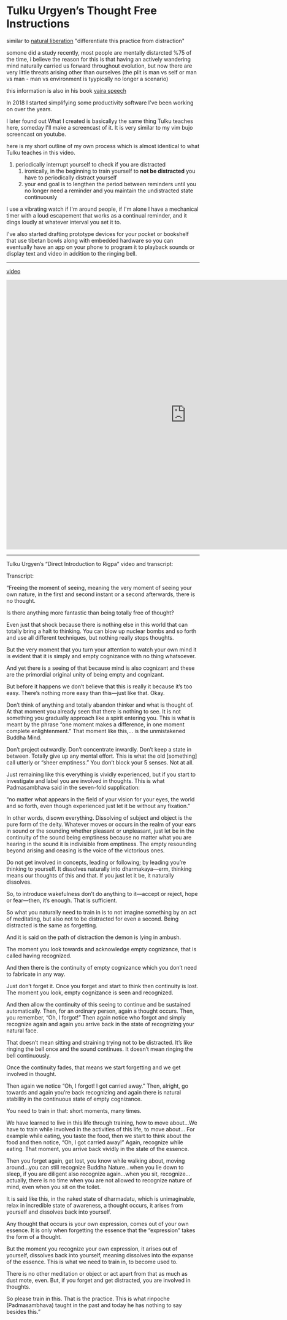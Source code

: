 # Tulku Urgyen’s Thought Free Instructions

similar to [natural liberation](liberation.md) "differentiate this practice from distraction"

somone did a study recently, most people are mentally distarcted %75 of the time, i believe the reason for this is that having an actively wandering mind naturally carried us forward throughout evolution, but now there are very little threats arising other than ourselves (the plit is man vs self or man vs man - man vs environment is tyypically no longer a scenario)

this information is also in his book [vajra speech](../books/vajra-speech.md)

In 2018 I started simplifying some productivity software I've been working on over the years.  

I later found out What I created is basicallyy the same thing Tulku teaches here, someday I'll make a screencast of it.  It is very similar to my vim bujo screencast on youtube.

here is my short outline of my own process which is almost identical to what Tulku teaches in this video.

1. periodically interrupt yourself to check if you are distracted
	1. ironically, in the beginning to train yourself to **not be distracted** you have to periodically distract yourself
	1. your end goal is to lengthen the period between reminders until you no longer need a reminder and you maintain the undistracted state continuously

I use a vibrating watch if I'm around people, if I'm alone I have a mechanical timer with a loud escapement that works as a continual reminder, and it dings loudly at whatever interval you set it to.

I've also started drafting prototype devices for your pocket or bookshelf that use tibetan bowls along with embedded hardware so you can eventually have an app on your phone to program it to playback sounds or display text and video in addition to the ringing bell.

----

[video](https://youtu.be/nFoMLmL1aeE)

<iframe width="936" height="702" src="https://www.youtube.com/embed/YazgkXH6C6I" frameborder="0" allow="accelerometer; autoplay; clipboard-write; encrypted-media; gyroscope; picture-in-picture" allowfullscreen></iframe>

----

Tulku Urgyen’s “Direct Introduction to Rigpa” video and transcript:

Transcript:

“Freeing the moment of seeing, meaning the very moment of seeing your own nature, in the first and second instant or a second afterwards, there is no thought.

Is there anything more fantastic than being totally free of thought?

Even just that shock because there is nothing else in this world that can totally bring a halt to thinking. You can blow up nuclear bombs and so forth and use all different techniques, but nothing really stops thoughts.

But the very moment that you turn your attention to watch your own mind it is evident that it is simply and empty cognizance with no thing whatsoever.

And yet there is a seeing of that because mind is also cognizant and these are the primordial original unity of being empty and cognizant.

But before it happens we don’t believe that this is really it because it’s too easy. There’s nothing more easy than this—just like that. Okay.

Don’t think of anything and totally abandon thinker and what is thought of. At that moment you already seen that there is nothing to see. It is not something you gradually approach like a spirit entering you. This is what is meant by the phrase “one moment makes a difference, in one moment complete enlightenment.” That moment like this,… is the unmistakened Buddha Mind.

Don’t project outwardly. Don’t concentrate inwardly. Don’t keep a state in between. Totally give up any mental effort. This is what the old [something] call utterly or “sheer emptiness.” You don’t block your 5 senses. Not at all.

Just remaining like this everything is vividly experienced, but if you start to investigate and label you are involved in thoughts. This is what Padmasambhava said in the seven-fold supplication:

“no matter what appears in the field of your vision for your eyes, the world and so forth, even though experienced just let it be without any fixation.”

In other words, disown everything. Dissolving of subject and object is the pure form of the deity. Whatever moves or occurs in the realm of your ears in sound or the sounding whether pleasant or unpleasant, just let be in the continuity of the sound being emptiness because no matter what you are hearing in the sound it is indivisible from emptiness. The empty resounding beyond arising and ceasing is the voice of the victorious ones.

Do not get involved in concepts, leading or following; by leading you’re thinking to yourself. It dissolves naturally into dharmakaya—erm, thinking means our thoughts of this and that. If you just let it be, it naturally dissolves.

So, to introduce wakefulness don’t do anything to it—accept or reject, hope or fear—then, it’s enough. That is sufficient.

So what you naturally need to train in is to not imagine something by an act of meditating, but also not to be distracted for even a second. Being distracted is the same as forgetting.

And it is said on the path of distraction the demon is lying in ambush.

The moment you look towards and acknowledge empty cognizance, that is called having recognized.

And then there is the continuity of empty cognizance which you don’t need to fabricate in any way.

Just don’t forget it. Once you forget and start to think then continuity is lost. The moment you look, empty cognizance is seen and recognized.

And then allow the continuity of this seeing to continue and be sustained automatically. Then, for an ordinary person, again a thought occurs. Then, you remember, “Oh, I forgot!” Then again notice who forgot and simply recognize again and again you arrive back in the state of recognizing your natural face.

That doesn’t mean sitting and straining trying not to be distracted. It’s like ringing the bell once and the sound continues. It doesn’t mean ringing the bell continuously.

Once the continuity fades, that means we start forgetting and we get involved in thought.

Then again we notice “Oh, I forgot! I got carried away.” Then, alright, go towards and again you’re back recognizing and again there is natural stability in the continuous state of empty cognizance.

You need to train in that: short moments, many times.

We have learned to live in this life through training, how to move about…We have to train while involved in the activities of this life, to move about… For example while eating, you taste the food, then we start to think about the food and then notice, “Oh, I got carried away!” Again, recognize while eating. That moment, you arrive back vividly in the state of the essence.

Then you forget again, get lost, you know while walking about, moving around…you can still recognize Buddha Nature…when you lie down to sleep, if you are diligent also recognize again…when you sit, recognize…actually, there is no time when you are not allowed to recognize nature of mind, even when you sit on the toilet.

It is said like this, in the naked state of dharmadatu, which is unimaginable, relax in incredible state of awareness, a thought occurs, it arises from yourself and dissolves back into yourself.

Any thought that occurs is your own expression, comes out of your own essence. It is only when forgetting the essence that the “expression” takes the form of a thought.

But the moment you recognize your own expression, it arises out of yourself, dissolves back into yourself, meaning dissolves into the expanse of the essence. This is what we need to train in, to become used to.

There is no other meditation or object or act apart from that as much as dust mote, even. But, if you forget and get distracted, you are involved in thoughts.

So please train in this. That is the practice. This is what rinpoche (Padmasambhava) taught in the past and today he has nothing to say besides this.”
